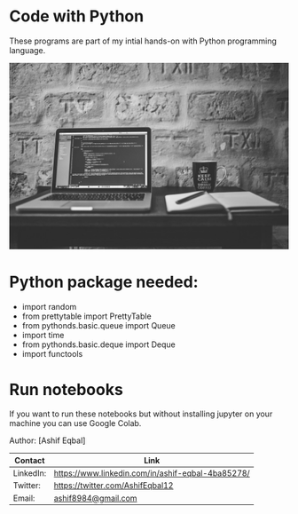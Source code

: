 # Code with Python

These programs are part of my intial hands-on with Python programming language.

![](https://github.com/ashif8984/Python/blob/master/images/pexels-photo-169573.jpeg)

# Python package needed:

* import random
* from prettytable import PrettyTable
* from pythonds.basic.queue import Queue
* import time
* from pythonds.basic.deque import Deque
* import functools

# Run notebooks
If you want to run these notebooks but without installing jupyter on your machine you can use Google Colab. 

Author:    [Ashif Eqbal]

Contact | Link
------------- | -------------
LinkedIn:  |https://www.linkedin.com/in/ashif-eqbal-4ba85278/
Twitter:  | https://twitter.com/AshifEqbal12
Email:  | ashif8984@gmail.com
